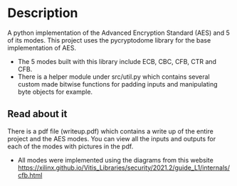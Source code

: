 # Description
A python implementation of the Advanced Encryption Standard (AES) and 5 of its modes. This project uses
the pycryptodome library for the base implementation of AES.
- The 5 modes built with this library include ECB, CBC, CFB, CTR and CFB.
- There is a helper module under src/util.py which contains several custom made bitwise functions for padding inputs and manipulating byte objects for example.

## Read about it
There is a pdf file (writeup.pdf) which contains a write up of the entire project and the AES modes. You can view all the inputs and outputs for each of the modes with pictures in the pdf.
- All modes were implemented using the diagrams from this website https://xilinx.github.io/Vitis_Libraries/security/2021.2/guide_L1/internals/cfb.html
